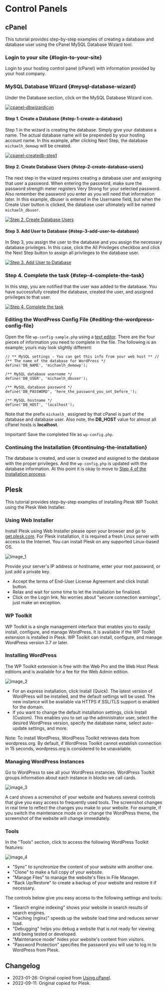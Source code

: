 # Control Panels

## cPanel

This tutorial provides step-by-step examples of creating a database and database user using the cPanel MySQL Database Wizard tool.

### Login to your site {#login-to-your-site}

Login to your hosting control panel (cPanel) with information provided by your host company.

### MySQL Database Wizard {#mysql-database-wizard}

Under the Database section, click on the MySQL Database Wizard icon.

[![cpanel-dbwizardicon](https://i3.wp.com/wordpress.org/documentation/files/2018/10/cpanel-dbwizardicon.png)](https://wordpress.org/documentation/files/2018/10/cpanel-dbwizardicon.png)

#### Step 1. Create a Database {#step-1-create-a-database}

Step 1 in the wizard is creating the database. Simply give your database a name. The actual database name will be prepended by your hosting account name. In this example, after clicking Next Step, the database `michaelh_demowp` will be created.

[![cpanel-createdb-step1](https://i3.wp.com/wordpress.org/documentation/files/2018/10/cpanel-createdb-step1.png)](https://wordpress.org/documentation/files/2018/10/cpanel-createdb-step1.png)

#### Step 2. Create Database Users {#step-2-create-database-users}

The next step in the wizard requires creating a database user and assigning that user a password. When entering the password, make sure the password strength meter registers Very Strong for your selected password. Also remember the password you enter as you will need that information later. In this example, dbuser is entered in the Username field, but when the Create User button is clicked, the database user ultimately will be named `michaelh_dbuser`.

[![Step 2. Create Database Users](https://i3.wp.com/wordpress.org/documentation/files/2018/10/cpanel-createdb-step2.png)](https://wordpress.org/documentation/files/2018/10/cpanel-createdb-step2.png)

#### Step 3. Add User to Database {#step-3-add-user-to-database}

In Step 3, you assign the user to the database and you assign the necessary database privileges. In this case, click the All Privileges checkbox and click the Next Step button to assign all privileges to the database user.

[![Step 3. Add User to Database](https://i3.wp.com/wordpress.org/documentation/files/2018/10/cpanel-createdb-step3.png)](https://wordpress.org/documentation/files/2018/10/cpanel-createdb-step3.png)

### Step 4. Complete the task {#step-4-complete-the-task}

In this step, you are notified that the user was added to the database. You have successfully created the database, created the user, and assigned privileges to that user.

[![Step 4. Complete the task](https://i3.wp.com/wordpress.org/documentation/files/2018/10/cpanel-createdb-step4.png)](https://wordpress.org/documentation/files/2018/10/cpanel-createdb-step4.png)

### Editing the WordPress Config File {#editing-the-wordpress-config-file}

Open the file `wp-config-sample.php` using a [text editor](https://htmltomd.com/support/article/glossary/#text-editor). There are the four pieces of information you need to complete in the file. The following is an example; yours may look slightly different:

```
// ** MySQL settings - You can get this info from your web host ** //
/** The name of the database for WordPress */
define('DB_NAME', 'michaelh_demowp');

/** MySQL database username */
define('DB_USER', 'michaelh_dbuser');

/** MySQL database password */
define('DB_PASSWORD', 'here_the_password_you_set_before_');

/** MySQL hostname */
define('DB_HOST', 'localhost');
```

Note that the prefix `michaelh_` assigned by that cPanel is part of the database and database user. Also note, the **DB_HOST** value for almost all cPanel hosts is **localhost**.

Important! Save the completed file as `wp-config.php`.

### Continuing the Installation {#continuing-the-installation}

The database is created, and user is created and assigned to the database with the proper privileges. And the `wp-config.php` is updated with the database information. At this point it is okay to move to [Step 4 of the Installation process](https://htmltomd.com/support/article/how-to-install-wordpress/#step-4-upload-the-files).

## Plesk

This tutorial provides step-by-step examples of installing Plesk WP Toolkit using the Plesk Web Installer.
 
### Using Web Installer

Install Plesk using Web Installer please open your browser and go to [get.plesk.com](https://get.plesk.com/). For Plesk installation, it is required a fresh Linux server with access to the Internet. You can install Plesk on any supported Linux-based OS.

![Image_1](https://user-images.githubusercontent.com/19301688/189542599-4fce4d63-8060-416e-9fdf-f21ae62c87e1.png)

Provide your server's IP address or hostname, enter your root password, or just add a private key.
 
* Accept the terms of End-User License Agreement and click Install button.
* Relax and wait for some time to let the installation be finalized.
* Click on the Login link. No worries about "secure connection warnings", just make an exception.

### WP Toolkit 

WP Toolkit is a single management interface that enables you to easily install, configure, and manage WordPress. It is available if the WP Toolkit extension is installed in Plesk. WP Toolkit can install, configure, and manage WordPress version 3.7 or later.

### Installing WordPress

The WP Toolkit extension is free with the Web Pro and the Web Host Plesk editions and is available for a fee for the Web Admin edition.

![image_2](https://user-images.githubusercontent.com/19301688/189542665-78f52a1c-e92b-4d70-bb5d-899ac02cc57e.png)

* For an express installation, click Install (Quick). The latest version of WordPress will be installed, and the default settings will be used. The new instance will be available via HTTPS if SSL/TLS support is enabled for the domain.
* If you want to change the default installation settings, click Install (Custom). This enables you to set up the administrator user, select the desired WordPress version, specify the database name, select auto-update settings, and more.

Note: To install WordPress, WordPress Toolkit retrieves data from wordpress.org. By default, if WordPress Toolkit cannot establish connection in 15 seconds, wordpress.org is considered to be unavailable.

### Managing WordPress Instances

Go to WordPress to see all your WordPress instances. WordPress Toolkit groups information about each instance in blocks we call cards.

![image_3](https://user-images.githubusercontent.com/19301688/189542692-5d6f38b5-1b32-4de8-8f40-2abe9a5d1d86.png)

A card shows a screenshot of your website and features several controls that give you easy access to frequently used tools. The screenshot changes in real time to reflect the changes you make to your website. For example, if you switch the maintenance mode on or change the WordPress theme, the screenshot of the website will change immediately.

### Tools

In the "Tools" section, click to access the following WordPress Toolkit features:

![image_4](https://user-images.githubusercontent.com/19301688/189542713-abf476de-fcbd-4113-9975-1c2961765190.png)

* "Sync" to synchronize the content of your website with another one.
* "Clone" to make a full copy of your website.
* "Manage Files" to manage the website's files in File Manager.
* "Back Up/Restore" to create a backup of your website and restore it if necessary.

The controls below give you easy access to the following settings and tools:
* "Search engine indexing" shows your website in search results of search engines.
* "Caching (nginx)" speeds up the website load time and reduces server load.
* "Debugging" helps you debug a website that is not ready for viewing and being tested or developed.
* "Maintenance mode" hides your website's content from visitors.
* "Password Protection" specifies the password you will use to log in to WordPress from Plesk.

## Changelog

- 2023-01-26: Original copied from [Using cPanel](https://wordpress.org/documentation/article/using-cpanel/).
- 2022-09-11: Original copied for Plesk.
